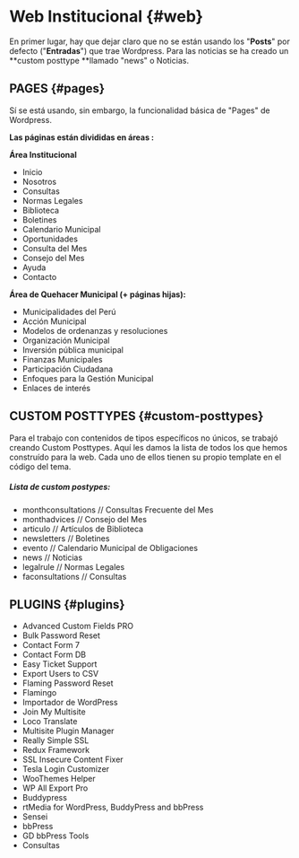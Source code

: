 # Web Institucional {#web}

En primer lugar, hay que dejar claro que no se están usando los "**Posts**" por defecto \("**Entradas**"\) que trae Wordpress. Para las noticias se ha creado un **custom posttype  **llamado "news" o Noticias.

## PAGES {#pages}

Sí se está usando, sin embargo, la funcionalidad básica de "Pages" de Wordpress.

**Las páginas están divididas en áreas :**

**Área Institucional**

* Inicio
* Nosotros
* Consultas
* Normas Legales
* Biblioteca 
* Boletines
* Calendario Municipal
* Oportunidades
* Consulta del Mes
* Consejo del Mes
* Ayuda
* Contacto

**Área de Quehacer Municipal \(+ páginas hijas\):**

* Municipalidades del Perú 
* Acción Municipal 
* Modelos de ordenanzas y resoluciones 
* Organización Municipal 
* Inversión pública municipal 
* Finanzas Municipales 
* Participación Ciudadana 
* Enfoques para la Gestión Municipal 
* Enlaces de interés

## CUSTOM POSTTYPES {#custom-posttypes}

Para el trabajo con contenidos de tipos específicos no únicos, se trabajó creando Custom Posttypes. Aquí les damos la lista de todos los que hemos construído para la web. Cada uno de ellos tienen su propio template en el código del tema.

##### Lista de custom postypes:

* monthconsultations     // Consultas Frecuente del Mes
* monthadvices               // Consejo del Mes
* articulo                          // Artículos de Biblioteca
* newsletters                   // Boletines
* evento                           // Calendario Municipal de Obligaciones
* news                              // Noticias
* legalrule                        // Normas Legales
* faconsultations            // Consultas

## PLUGINS {#plugins}

* Advanced Custom Fields PRO
* Bulk Password Reset	
* Contact Form 7	
* Contact Form DB	
* Easy Ticket Support	
* Export Users to CSV	
* Flaming Password Reset	
* Flamingo
* Importador de WordPress	
* Join My Multisite
* Loco Translate	
* Multisite Plugin Manager
* Really Simple SSL	
* Redux Framework	
* SSL Insecure Content Fixer
* Tesla Login Customizer	
* WooThemes Helper
* WP All Export Pro
* Buddypress
* rtMedia for WordPress, BuddyPress and bbPress	
* Sensei
* bbPress
* GD bbPress Tools
* Consultas



